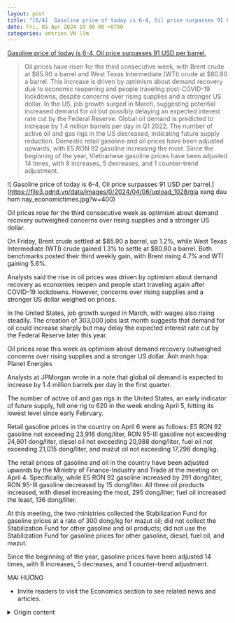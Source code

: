 ```yaml
---
layout: post
title: "[6/4]  Gasoline price of today is 6-4, Oil price surpasses 91 USD per barrel."
date: Fri, 05 Apr 2024 19 00 00 +0700
categories: entries VN llm
---
```

[ Gasoline price of today is 6-4, Oil price surpasses 91 USD per barrel.](https://www.qdnd.vn/kinh-te/tin-tuc/gia-xang-dau-hom-nay-6-4-gia-dau-vuot-91-usd-thung-771578)

> Oil prices have risen for the third consecutive week, with Brent crude at $85.90 a barrel and West Texas Intermediate (WTI) crude at $80.80 a barrel. This increase is driven by optimism about demand recovery due to economic reopening and people traveling post-COVID-19 lockdowns, despite concerns over rising supplies and a stronger US dollar. In the US, job growth surged in March, suggesting potential increased demand for oil but possibly delaying an expected interest rate cut by the Federal Reserve. Global oil demand is predicted to increase by 1.4 million barrels per day in Q1 2022. The number of active oil and gas rigs in the US decreased, indicating future supply reduction. Domestic retail gasoline and oil prices have been adjusted upwards, with E5 RON 92 gasoline increasing the most. Since the beginning of the year, Vietnamese gasoline prices have been adjusted 14 times, with 8 increases, 5 decreases, and 1 counter-trend adjustment.

![ Gasoline price of today is 6-4, Oil price surpasses 91 USD per barrel.](https://file3.qdnd.vn/data/images/0/2024/04/06/upload_1028/gia xang dau hom nay_economictimes.jpg?w=400)

 Oil prices rose for the third consecutive week as optimism about demand recovery outweighed concerns over rising supplies and a stronger US dollar.

On Friday, Brent crude settled at $85.90 a barrel, up 1.2%, while West Texas Intermediate (WTI) crude gained 1.3% to settle at $80.80 a barrel. Both benchmarks posted their third weekly gain, with Brent rising 4.7% and WTI gaining 5.6%.

Analysts said the rise in oil prices was driven by optimism about demand recovery as economies reopen and people start traveling again after COVID-19 lockdowns. However, concerns over rising supplies and a stronger US dollar weighed on prices.

In the United States, job growth surged in March, with wages also rising steadily. The creation of 303,000 jobs last month suggests that demand for oil could increase sharply but may delay the expected interest rate cut by the Federal Reserve later this year.

Oil prices rose this week as optimism about demand recovery outweighed concerns over rising supplies and a stronger US dollar. Ảnh minh họa: Planet Energies

Analysts at JPMorgan wrote in a note that global oil demand is expected to increase by 1.4 million barrels per day in the first quarter.

The number of active oil and gas rigs in the United States, an early indicator of future supply, fell one rig to 620 in the week ending April 5, hitting its lowest level since early February.

Retail gasoline prices in the country on April 6 were as follows: E5 RON 92 gasoline not exceeding 23,916 dong/liter, RON 95-III gasoline not exceeding 24,801 dong/liter, diesel oil not exceeding 20,988 dong/liter, fuel oil not exceeding 21,015 dong/liter, and mazut oil not exceeding 17,296 dong/kg.

The retail prices of gasoline and oil in the country have been adjusted upwards by the Ministry of Finance-Industry and Trade at the meeting on April 4. Specifically, while E5 RON 92 gasoline increased by 291 dong/liter, RON 95-III gasoline decreased by 15 dong/liter. All three oil products increased, with diesel increasing the most, 295 dong/liter; fuel oil increased the least, 136 dong/liter.

At this meeting, the two ministries collected the Stabilization Fund for gasoline prices at a rate of 300 dong/kg for mazut oil; did not collect the Stabilization Fund for other gasoline and oil products; did not use the Stabilization Fund for gasoline prices for other gasoline, diesel, fuel oil, and mazut.

Since the beginning of the year, gasoline prices have been adjusted 14 times, with 8 increases, 5 decreases, and 1 counter-trend adjustment.

MAI HƯƠNG

* Invite readers to visit the Economics section to see related news and articles.

<details>
  <summary>Origin content</summary>
  ---
layout: post
title: " [6/4] Giá xăng dầu hôm nay 6-4 Giá dầu vượt 91 USD thùng"
date: Fri, 05 Apr 2024 19:00:00 +0700
categories: entries VN
---
[Giá xăng dầu hôm nay 6-4 Giá dầu vượt 91 USD thùng](https://www.qdnd.vn/kinh-te/tin-tuc/gia-xang-dau-hom-nay-6-4-gia-dau-vuot-91-usd-thung-771578)

![Giá xăng dầu hôm nay 6-4 Giá dầu vượt 91 USD thùng](https://file3.qdnd.vn/data/images/0/2024/04/06/upload_1028/gia xang dau hom nay_economictimes.jpg?w=400)

Cả dầu Brent và WTI đã tăng hơn 4% trong tuần này sau khi Iran, nhà sản xuất lớn thứ ba của OPEC, tuyên bố sẽ trả thù Israel sau vụ tấn công làm thiệt mạng ...

Giá dầu thế giới

Kết thúc phiên giao dịch cuối cùng của tuần, giá dầu tăng nhẹ chưa đến 1 USD khi thị trường dõi theo bất kỳ dấu hiệu xung đột trực tiếp nào giữa Israel và Iran để khẳng định nguồn cung có thể thắt chặt hơn nữa trong tương lai.

Giá dầu Brent tăng 52 cent, tương đương 0,57%, lên mức 91,17 USD/thùng. Giá dầu WTI của Mỹ tăng 32 cent, tương đương 0,37%, lên mức 86,91 USD/thùng.

Giá dầu tăng liên tục những ngày qua. Ảnh minh họa: Economic Tímes

Cả dầu Brent và WTI đã tăng hơn 4% trong tuần này sau khi Iran, nhà sản xuất lớn thứ ba của OPEC, tuyên bố sẽ trả thù Israel sau vụ tấn công làm thiệt mạng nhiều quan chức quân sự cấp cao của Iran.

Phil Flynn, nhà phân tích tại Price Futures Group, cho biết: “Nếu Iran tấn công trực tiếp vào Israel, điều đó chưa từng xảy ra trước đây” và ông ví von đó là một quân cờ domino rủi ro địa chính trị khác sắp đổ.

Israel hiện vẫn chưa tuyên bố chịu trách nhiệm về vụ tấn công vào khu đại sứ quán Iran ở Syria hồi đầu tuần.

Ngày 4-4, một quan chức NATO cho biết công suất lọc dầu tại các nhà máy lọc dầu của Nga có thể giảm hơn 15% do ảnh hưởng của các cuộc tấn công bằng máy bay không người lái vào đây. Điều này ảnh hưởng đến sản lượng nhiên liệu của Moscow.

Trong tuần, OPEC+ đã giữ nguyên chính sách cung cấp dầu và thúc ép một số nước tăng cường tuân thủ cắt giảm sản lượng.

Theo 2 nhà phân tích Daniel Hynes và Soni Kumari của ANZ, “việc thắt chặt hơn nữa việc tuân thủ hạn ngạch sẽ khiến sản lượng tiếp tục giảm trong quý II”.

Trong khi đó tại Mỹ, tăng trưởng việc làm trong tháng 3 tăng vọt, mức lương cũng tăng đều đặn.

Việc tạo thêm 303.000 việc làm trong tháng trước cho thấy nhu cầu dầu có thể tăng mạnh nhưng có khả năng trì hoãn việc cắt giảm lãi suất dự kiến của Fed vào cuối năm nay.

Giá dầu tuần này ghi nhận tuần tăng mạnh. Ảnh minh họa: Planet Energies

Các nhà phân tích của JPMorgan viết trong một ghi chú rằng nhu cầu dầu toàn cầu dự kiến sẽ tăng 1,4 triệu thùng/ngày trong quý đầu tiên.

Số giàn khoan dầu và khí đốt của Mỹ, một chỉ báo sớm về sản lượng tương lai, đã giảm 1 giàn xuống còn 620 trong tuần tính đến ngày 5-4, mức thấp nhất kể từ đầu tháng 2.

Giá bán lẻ xăng dầu trong nước ngày 6-4 cụ thể như sau:

Xăng E5 RON 92 không quá 23.916 đồng/lít. Xăng RON 95-III không quá 24.801 đồng/lít. Dầu diesel không quá 20.988 đồng/lít. Dầu hỏa không quá 21.015 đồng/lít. Dầu mazut không quá 17.296 đồng/kg.

Giá bán lẻ xăng dầu trong nước nói trên đã được liên Bộ Tài chính - Công Thương điều chỉnh tại kỳ điều hành giá chiều 4-4. Cụ thể, trong khi giá xăng E5 RON 92 tăng 291 đồng/lít, giá xăng RON 95-III lại giảm 15 đồng/lít. Cả 3 mặt hàng dầu đều tăng với dầu diesel tăng cao nhất, 295 đồng/lít; dầu hỏa tăng ít nhất, 136 đồng/lít.

Tại kỳ điều hành này, liên bộ trích lập Quỹ bình ổn giá xăng dầu đối với dầu mazut ở mức 300 đồng/kg; không trích lập Quỹ bình ổn giá đối với các mặt hàng xăng E5 RON 92, xăng RON 95, dầu diesel và dầu hỏa; không chi sử dụng Quỹ bình ổn giá xăng dầu đối với các mặt hàng xăng E5 RON 92, xăng RON 95, dầu diesel, dầu hỏa, dầu mazut.

Từ đầu năm đến nay, giá xăng đã có 14 lần điều chỉnh, trong đó 8 lần tăng, 5 lần giảm, 1 lần trái chiều.

MAI HƯƠNG

* Mời bạn đọc vào chuyên mục Kinh tế xem các tin, bài liên quan.


</details>
